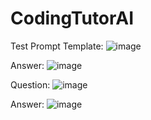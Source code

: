 # CodingTutorAI



Test Prompt Template:
![image](https://github.com/naturuplift/CodingTutorAI/assets/23546356/fd32e717-fc43-40d8-9e85-1b5593cee227)

Answer:
![image](https://github.com/naturuplift/CodingTutorAI/assets/23546356/f9ac2556-79e1-4984-8d90-135cde4bf889)

Question:
![image](https://github.com/naturuplift/CodingTutorAI/assets/23546356/37549180-dd37-4cfb-867c-a310c99f5d15)

Answer:
![image](https://github.com/naturuplift/CodingTutorAI/assets/23546356/2d0f8c5b-c367-4b74-9f1a-a1e22fee3849)



